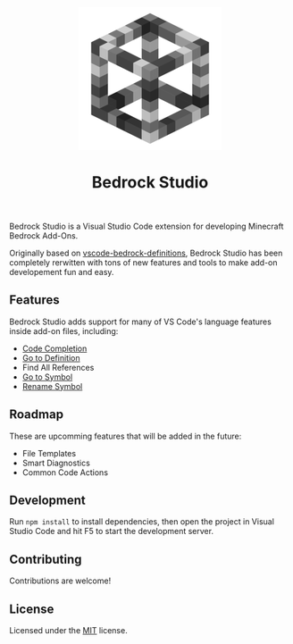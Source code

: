 <h1 align="center">
  <br>
    <img src="./resources/bedrock_studio.512.png" alt="logo" width="256">
  <br><br>
  Bedrock Studio
  <br>
  <br>
</h1>

Bedrock Studio is a Visual Studio Code extension for developing Minecraft Bedrock Add-Ons.

Originally based on [vscode-bedrock-definitions](https://github.com/destruc7i0n/vscode-bedrock-definitions), Bedrock Studio has been completely rerwitten with tons of new features and tools to make add-on developement fun and easy.

## Features
Bedrock Studio adds support for many of VS Code's language features inside add-on files, including:
- [Code Completion](https://code.visualstudio.com/docs/editor/intellisense#_intellisense-features)
- [Go to Definition](https://code.visualstudio.com/docs/editor/editingevolved#_go-to-definition)
- Find All References
- [Go to Symbol](https://code.visualstudio.com/docs/editor/editingevolved#_go-to-symbol)
- [Rename Symbol](https://code.visualstudio.com/docs/editor/editingevolved#_rename-symbol)

## Roadmap
These are upcomming features that will be added in the future:

- File Templates
- Smart Diagnostics
- Common Code Actions

## Development

Run `npm install` to install dependencies, then open the project in Visual Studio Code and hit F5 to start the development server.

## Contributing

Contributions are welcome!

## License

Licensed under the [MIT](./LICENSE) license.
